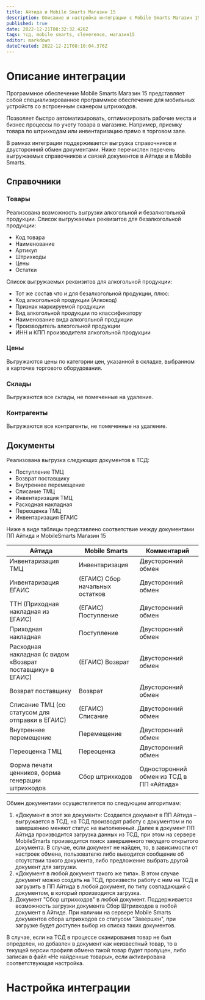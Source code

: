 ```yaml
---
title: Айтида и Mobile Smarts Магазин 15
description: Описание и настройка интеграции с Mobile Smarts Магазин 15
published: true
date: 2022-12-21T08:32:32.426Z
tags: тсд, mobile smarts, cleverence, магазин15
editor: markdown
dateCreated: 2022-12-21T08:10:04.376Z
---
```


# Описание интеграции
Программное обеспечение Mobile Smarts Магазин 15 представляет собой специализированное программное обеспечение для мобильных устройств со встроенным сканером штрихкодов.

Позволяет быстро автоматизировать, оптимизировать рабочие места и бизнес процессы по учету товара в магазине. Например, приемку товара по штрихкодам или инвентаризацию прямо в торговом зале.

В рамках интеграции поддерживается выгрузка справочников и двусторонний обмен документами. Ниже перечислен перечень выгружаемых справочников и связей документов в Айтиде и в Mobile Smarts.
## Справочники
### Товары
Реализована возможность выгрузки алкогольной и безалкогольной продукции.
Список выгружаемых реквизитов для безалкогольной продукции:
- Код товара
- Наименование
- Артикул
- Штрихкоды
- Цены
- Остатки

Список выгружаемых реквизитов для алкогольной продукции:
- Тот же состав что и для безалкогольной продукции, плюс:
- Код алкогольной продукции (Алкокод)
- Признак маркируемой продукции
- Вид алкогольной продукции по классификатору
- Наименование вида алкогольной продукции
- Производитель алкогольной продукции
- ИНН и КПП производителя алкогольной продукции

### Цены
Выгружаются цены по категории цен, указанной в складке, выбранном в карточке торгового оборудования.

### Склады
Выгружаются все склады, не помеченные на удаление.

### Контрагенты
Выгружаются все контрагенты, не помеченные на удаление.

## Документы

Реализована выгрузка следующих документов в ТСД:
- Поступление ТМЦ
- Возврат поставщику
- Внутреннее перемещение
- Списание ТМЦ
- Инвентаризация ТМЦ
- Расходная накладная 
- Переоценка ТМЦ
- Инвентаризация ЕГАИС

Ниже в виде таблицы представлено соответствие между документами ПП Айтида и MobileSmarts Магазин 15

| Айтида | Mobile Smarts | Комментарий |
| - | - | - |
| Инвентаризация ТМЦ | Инвентаризация | Двусторонний обмен |
| Инвентаризация ЕГАИС | (ЕГАИС) Сбор начальных остатков | Двусторонний обмен |
| ТТН (Приходная накладная из ЕГАИС) | (ЕГАИС) Поступление | Двусторонний обмен |
| Приходная накладная | Поступление | Двусторонний обмен |
| Расходная накладная (с видом «Возврат поставщику» в ЕГАИС) | (ЕГАИС) Возврат | Двусторонний обмен |
| Возврат поставщику | Возврат | Двусторонний обмен |
| Списание ТМЦ (со статусом для отправки в ЕГАИС) | (ЕГАИС) Списание | Двусторонний обмен |
| Внутреннее перемещение | Перемещение | Двусторонний обмен |
| Переоценка ТМЦ | Переоценка | Двусторонний обмен |
| Форма печати ценников, форма генерации штрихкодов | Сбор штрихкодов | Односторонний обмен из ТСД в ПП «Айтида» |


Обмен документами осуществляется по следующим алгоритмам:
1.	«Документ в этот же документ»: Создается документ в ПП Айтида – выгружается в ТСД, на ТСД производят работу с документом и по завершению меняют статус на выполненный. Далее в документ ПП Айтида производится загрузка данных из ТСД, при этом на сервере MobileSmarts производится поиск завершенного текущего открытого документа.
	В случае, если документ не найден, то, в зависимости от настроек обмена, пользователю либо выводится сообщение об отсутствии такого документа, либо предложение выбрать другой документ для загрузки. 
2.	«Документ в любой документ такого же типа». В этом случае документ можно создать на ТСД, произвести работу с ним на ТСД и загрузить в ПП Айтида в любой документ, по типу совпадающий с документом, в который производится загрузка.
3. Документ "Сбор штрихкодов" в любой документ. Поддерживается возможность загрузки документа Сбор Штрихкодов в любой документ в Айтиде. При наличии на сервере Mobile Smarts документов сбора штрихкодов со статусом "Завершен", при загрузке будет доступен выбор из списка таких документов.


В случае, если на ТСД в процессе сканирования товар не был определен, но добавлен в документ как неизвестный товар, то в текущей версии профиля обмена такой товар будет пропущен, либо записан в файл «Не найденные товары», если активирована соответствующая настройка.

# Настройка интеграции